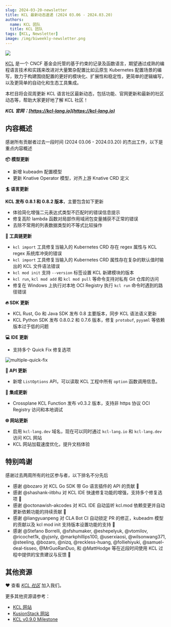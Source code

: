 ```yaml
---
slug: 2024-03-20-newsletter
title: KCL 最新动态速递 (2024 03.06 - 2024.03.20)
authors:
  name: KCL 团队
  title: KCL 团队
tags: [KCL, Newsletter]
image: /img/biweekly-newsletter.png
---
```


![](/img/biweekly-newsletter-zh.png)

[KCL](https://github.com/kcl-lang) 是一个 CNCF 基金会托管的基于约束的记录及函数语言，期望通过成熟的编程语言技术和实践来改进对大量繁杂配置比如云原生 Kubernetes 配置场景的编写，致力于构建围绕配置的更好的模块化、扩展性和稳定性，更简单的逻辑编写，以及更简单的自动化和生态工具集成。

本栏目将会双周更新 KCL 语言社区最新动态，包括功能、官网更新和最新的社区动态等，帮助大家更好地了解 KCL 社区！

**_KCL 官网：[https://kcl-lang.io](https://kcl-lang.io)_**

## 内容概述

感谢所有贡献者过去一段时间 (2024 03.06 - 2024.03.20) 的杰出工作，以下是重点内容概述

**📦 模型更新**

- 新增 kubeadm 配置模型
- 更新 Knative Operator 模型，对齐上游 Knative CRD 定义

**🏄 语言更新**

**KCL 发布 0.8.1 和 0.8.2 版本**，主要包含如下更新

- 体验简化增强二元表达式类型不匹配时的错误信息提示
- 修复高阶 lambda 函数对局部作用域闭包变量捕获不正常的错误
- 去除不常用的列表数据类型的不等式比较操作

**🔧 工具链更新**

- `kcl import` 工具修复当输入的 Kubernetes CRD 存在 regex 属性与 KCL regex 系统库冲突的错误
- `kcl import` 工具修复当输入的 Kubernetes CRD 属性存在复杂的默认值时输出的 KCL 文件语法错误
- `kcl mod init` 支持 `--version` 标签设置 KCL 新建模块的版本
- `kcl run`, `kcl mod add` 和 `kcl mod pull` 等命令支持对私有 Git 仓库的访问
- 修复在 Windows 上执行对本地 OCI Registry 执行 `kcl run` 命令时遇到的路径错误

**🔥 SDK 更新**

- KCL Rust, Go 和 Java SDK 发布 0.8 主要版本，同步 KCL 语法语义更新
- KCL Python SDK 发布 0.8.0.2 和 0.7.6 版本，修复 `protobuf`, `pyyaml` 等依赖版本过于低的问题

**💻 IDE 更新**

- 支持多个 Quick Fix 修复选项

![multiple-quick-fix](/img/blog/2024-03-20-newsletter/multiple-quick-fix.png)

**🎁 API 更新**

- 新增 `ListOptions` API，可以读取 KCL 工程中所有 `option` 函数调用信息。

**🚢 集成更新**

- Crossplane KCL Function 发布 v0.3.2 版本，支持非 https 协议 OCI Registry 访问和本地调试

**🌐 网站更新**

- 启用 `kcl-lang.dev` 域名，现在可以同时通过 `kcl-lang.io` 和 `kcl-lang.dev` 访问 KCL 网站
- KCL 网站加载速度优化，提升文档体验

## 特别鸣谢

感谢过去两周所有的社区参与者，以下排名不分先后

- 感谢 @bozaro 对 KCL Go SDK 带 Go 语言插件的 API 的贡献 🙌
- 感谢 @shashank-iitbhu 对 KCL IDE 快速修复功能的增强，支持多个修复选项 🙌
- 感谢 @octonawish-akcodes 对 KCL IDE 自动监听 kcl.mod 依赖变更并自动更新依赖功能的持续贡献 🙌
- 感谢 @liangyuanpeng 对 CLA Bot CI 自动锁定 PR 的修正，kubeadm 模型的贡献以及 kcl mod init 支持版本设置功能的支持 🙌
- 感谢 @Stefano Borrelli, @sfshumaker, @eshepelyuk, @vtomilov, @ricochet1k, @yjsnly, @markphillips100, @userxiaosi, @wilsonwang371, @steeling, @bozaro, @nizq, @reckless-huang, @folliehiyuki, @samuel-deal-tisseo, @MrGuoRanDuo, 和 @MattHodge 等在近段时间使用 KCL 过程中提供的宝贵建议与反馈 🙌

## 其他资源

❤️ 查看 _[KCL 社区](https://github.com/kcl-lang/community)_ 加入我们。

更多其他资源请参考：

- [KCL 网站](https://kcl-lang.io/)
- [KusionStack 网站](https://kusionstack.io/)
- [KCL v0.9.0 Milestone](https://github.com/kcl-lang/kcl/milestone/9)
